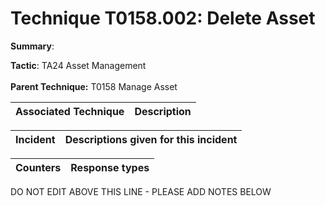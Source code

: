 # Technique T0158.002: Delete Asset

**Summary**: 

**Tactic**: TA24 Asset Management <br><br>**Parent Technique:** T0158 Manage Asset


| Associated Technique | Description |
| --------- | ------------------------- |



| Incident | Descriptions given for this incident |
| -------- | -------------------- |



| Counters | Response types |
| -------- | -------------- |


DO NOT EDIT ABOVE THIS LINE - PLEASE ADD NOTES BELOW